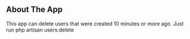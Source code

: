 ## About The App

This app can delete users that were created 10 minutes or more ago. Just run php artisan users:delete
